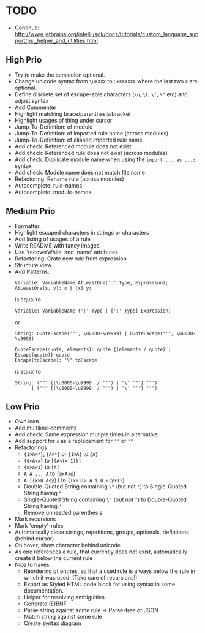# TODO
* Continue: http://www.jetbrains.org/intellij/sdk/docs/tutorials/custom_language_support/psi_helper_and_utilities.html

## High Prio
* Try to make the semicolon optional.
* Change unicode syntax from `\uXXXX` to `U+XXXXXX` where the last two `X` are optional.
* Define discrete set of escape-able characters (`\n`, `\t`, `\'`, `\"` etc) and adjust syntax
* Add Commenter
* Highlight matching brace/parenthesis/bracket
* Highlight usages of thing under cursor
* Jump-To-Definition: of module
* Jump-To-Definition: of imported rule name (across modules)
* Jump-To-Definition: of aliased imported rule name
* Add check: Referenced module does not exist
* Add check: Referenced rule does not exist (across modules)
* Add check: Duplicate module name when using the `import ... as ...;` syntax
* Add check: Module name does not match file name
* Refactoring: Rename rule (across modules)
* Autocomplete: rule-names
* Autocomplete: module-names

## Medium Prio
* Formatter
* Highlight escaped characters in strings or characters
* Add listing of usages of a rule
* Write README with fancy images.
* Use 'recoverWhile' and 'name' attributes
* Refactoring: Crate new rule from expression
* Structure view
* Add Patterns:
   ```
   Variable: VariableName AtLeastOne(':' Type, Expression);
   AtLeastOne(x, y): x | [x] y;
   ```
   is equal to
   ```
   Variable: VariableName (':' Type | [':' Type] Expression)
   ```
   or
   ```
   String: QuoteEscape('"', \u0000-\u9999) | QuoteEscape("'", \u0000-\u9999)
   
   QuoteEscape(quote, elements): quote {(elements / quote) | Escape(quote)} quote
   Escape(toEscape): '\' toEscape
   ```
   is equal to
   ```
   String: ('"' {(\u0000-\u9999  / '"') | '\' '"'} '"') 
         | ("'" {(\u0000-\u9999  / "'") | '\' "'"} "'")
   ```

## Low Prio
* Own icon
* Add multiline-comments
* Add check: Same expression mutiple times in alternative
* Add support for `ε` as a replacement for `''` or `""`
* Refactorings
    * `{1>A<*}`, `{A<*}` or `{1>A}` to `{A}`
    * `{0>A<x}` to `[{A<(x-1)}]`
    * `{0>A<1}` to `[A]`
    * `A A ... A` to `{x>A<x}`
    * `A [{x>B A<y}]` to `{(x+1)> A $ B <(y+1)}`
    * Double-Quoted String containing `\"` (but not `'`) to Single-Quoted String having `"` 
    * Single-Quoted String containing `\'` (but not `"`) to Double-Quoted String having `'` 
    * Remove unneeded parenthesis
* Mark recursions
* Mark 'empty'-rules
* Automatically close strings, repetitions, groups, optionals, definitions (behind cursor)
* On hover, show character behind unicode    
* As one references a rule, that currently does not exist, automatically create it below the current rule
* Nice to haves
    * Reordering of entries, so that a used rule is always below the rule in which it was used. (Take care of recursions!)
    * Export as Styled HTML code block for using syntax in some documentation.
    * Helper for resolving ambiguities
    * Generate (E)BNF
    * Parse string against some rule -> Parse-tree or JSON
    * Match string against some rule
    * Create syntax diagram
